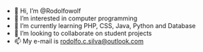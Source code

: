 - 👋 Hi, I’m @Rodolfowolf
- 👀 I’m interested in computer programming
- 🌱 I’m currently learning PHP, CSS, Java, Python and Database
- 💞️ I’m looking to collaborate on student projects
- 📫 My e-mail is rodolfo.c.silva@outlook.com

<!---
Rodolfowolf/Rodolfowolf is a ✨ special ✨ repository because its `README.md` (this file) appears on your GitHub profile.
You can click the Preview link to take a look at your changes.
--->
